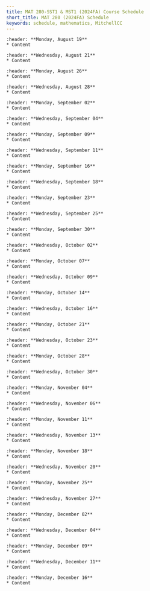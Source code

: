 ```yaml
---
title: MAT 280-SST1 & MST1 (2024FA) Course Schedule
short_title: MAT 280 (2024FA) Schedule
keywords: schedule, mathematics, MitchellCC
---
```


```{card} 
:header: **Monday, August 19**
* Content
```

```{card} 
:header: **Wednesday, August 21**
* Content
```

```{card} 
:header: **Monday, August 26**
* Content
```

```{card} 
:header: **Wednesday, August 28**
* Content
```

```{card} 
:header: **Monday, September 02**
* Content
```

```{card} 
:header: **Wednesday, September 04**
* Content
```

```{card} 
:header: **Monday, September 09**
* Content
```

```{card} 
:header: **Wednesday, September 11**
* Content
```

```{card} 
:header: **Monday, September 16**
* Content
```

```{card} 
:header: **Wednesday, September 18**
* Content
```

```{card} 
:header: **Monday, September 23**
* Content
```

```{card} 
:header: **Wednesday, September 25**
* Content
```

```{card} 
:header: **Monday, September 30**
* Content
```

```{card} 
:header: **Wednesday, October 02**
* Content
```

```{card} 
:header: **Monday, October 07**
* Content
```

```{card} 
:header: **Wednesday, October 09**
* Content
```

```{card} 
:header: **Monday, October 14**
* Content
```

```{card} 
:header: **Wednesday, October 16**
* Content
```

```{card} 
:header: **Monday, October 21**
* Content
```

```{card} 
:header: **Wednesday, October 23**
* Content
```

```{card} 
:header: **Monday, October 28**
* Content
```

```{card} 
:header: **Wednesday, October 30**
* Content
```

```{card} 
:header: **Monday, November 04**
* Content
```

```{card} 
:header: **Wednesday, November 06**
* Content
```

```{card} 
:header: **Monday, November 11**
* Content
```

```{card} 
:header: **Wednesday, November 13**
* Content
```

```{card} 
:header: **Monday, November 18**
* Content
```

```{card} 
:header: **Wednesday, November 20**
* Content
```

```{card} 
:header: **Monday, November 25**
* Content
```

```{card} 
:header: **Wednesday, November 27**
* Content
```

```{card} 
:header: **Monday, December 02**
* Content
```

```{card} 
:header: **Wednesday, December 04**
* Content
```

```{card} 
:header: **Monday, December 09**
* Content
```

```{card} 
:header: **Wednesday, December 11**
* Content
```

```{card} 
:header: **Monday, December 16**
* Content
```